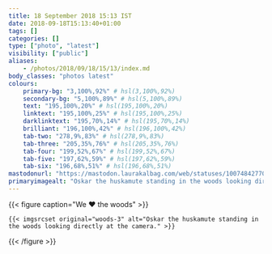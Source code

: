 ```yaml
---
title: 18 September 2018 15:13 IST
date: 2018-09-18T15:13:40+01:00
tags: []
categories: []
type: ["photo", "latest"]
visibility: ["public"]
aliases:
    - /photos/2018/09/18/15/13/index.md
body_classes: "photos latest"
colours:
    primary-bg: "3,100%,92%" # hsl(3,100%,92%)
    secondary-bg: "5,100%,89%" # hsl(5,100%,89%)
    text: "195,100%,20%" # hsl(195,100%,20%)
    linktext: "195,100%,25%" # hsl(195,100%,25%)
    darklinktext: "195,70%,14%" # hsl(195,70%,14%)
    brilliant: "196,100%,42%" # hsl(196,100%,42%)
    tab-two: "278,9%,83%" # hsl(278,9%,83%)
    tab-three: "205,35%,76%" # hsl(205,35%,76%)
    tab-four: "199,52%,67%" # hsl(199,52%,67%)
    tab-five: "197,62%,59%" # hsl(197,62%,59%)
    tab-six: "196,68%,51%" # hsl(196,68%,51%)
mastodonurl: "https://mastodon.laurakalbag.com/web/statuses/100748427705939150"
primaryimagealt: "Oskar the huskamute standing in the woods looking directly at the camera."
---
```


{{< figure caption="We ❤️ the woods" >}}

    {{< imgsrcset original="woods-3" alt="Oskar the huskamute standing in the woods looking directly at the camera." >}}

{{< /figure >}}

